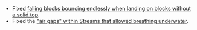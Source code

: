 - Fixed [falling blocks bouncing endlessly when landing on blocks without a solid top](https://github.com/delvr/Streams/issues/63).
- Fixed the ["air gaps" within Streams that allowed breathing underwater](https://github.com/delvr/Streams/issues/15).
